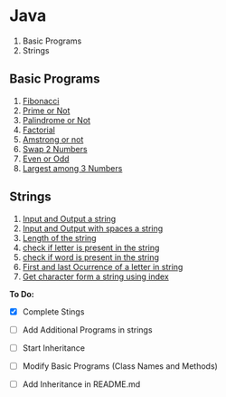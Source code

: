 # Java

1. Basic Programs
2. Strings

## Basic Programs

1. [Fibonacci](Lab/Basic%20Programs/Fibonacci.java)
2. [Prime or Not](Lab/Basic%20Programs/Prime.java)
3. [Palindrome or Not](Lab/Basic%20Programs/Palindrome.java)
4. [Factorial](Lab/Basic%20Programs/Factorial.java)
5. [Amstrong or not](Lab/Basic%20Programs/Amstrong.java)
6. [Swap 2 Numbers](Lab/Basic%20Programs/swapTwo.java)
7. [Even or Odd](Lab/Basic%20Programs/EvenorOdd.java)
8. [Largest among 3 Numbers](Lab/Basic%20Programs/largestOfThree.java)

## Strings 

1. [Input and Output a string]()
1. [Input and Output with spaces a string]()
1. [Length of the string]()
1. [check if letter is present in the string]()
1. [check if word is present in the string]()
1. [First and last Ocurrence of a letter in string]()
1. [Get character form a string using index]()

**To Do:**
- [x] Complete Stings
- [ ] Add Additional Programs in strings
- [ ] Start Inheritance
- [ ] Modify Basic Programs (Class Names and Methods)
- [ ] Add Inheritance in README.md



